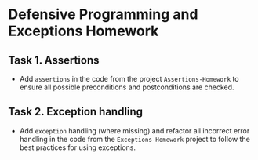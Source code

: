 # Defensive Programming and Exceptions Homework

## Task 1. Assertions
*	Add `assertions` in the code from the project `Assertions-Homework` to ensure all possible preconditions and postconditions are checked.

## Task 2. Exception handling
*	Add `exception` handling (where missing) and refactor all incorrect error handling in the code from the `Exceptions-Homework` project to follow the best practices for using exceptions.